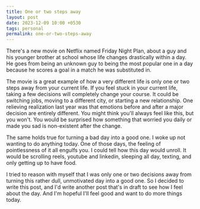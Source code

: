 ```yaml
---
title: One or two steps away
layout: post
date: 2023-12-09 10:00 +0530
tags: personal
permalink: one-or-two-steps-away
---
```


There's a new movie on Netflix named Friday Night Plan, about a guy and his younger brother at school whose life changes drastically within a day. He goes from being an unknown guy to being the most popular one in a day because he scores a goal in a match he was substituted in.

The movie is a great example of how a very different life is only one or two steps away from your current life. If you feel stuck in your current life, taking a few decisions will completely change your course. It could be switching jobs, moving to a different city, or starting a new relationship. One relieving realization last year was that emotions before and after a major decision are entirely different. You might think you'll always feel like this, but you won't. You would be surprised how something that worried you daily or made you sad is non-existent after the change.

The same holds true for turning a bad day into a good one. I woke up not wanting to do anything today. One of those days, the feeling of pointlessness of it all engulfs you. I could tell how this day would unroll. It would be scrolling reels, youtube and linkedin, sleeping all day, texting, and only getting up to have food. 

I tried to reason with myself that I was only one or two decisions away from turning this rather dull, unmotivated day into a good one. So I decided to write this post, and I'd write another post that's in draft to see how I feel about the day. And I'm hopeful I'll feel good and want to do more things today.
